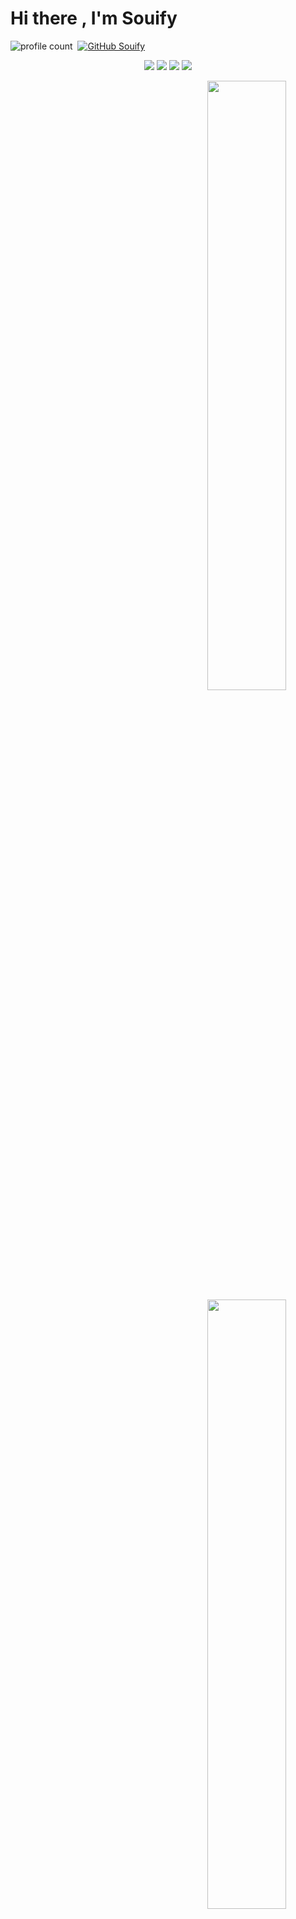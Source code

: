 # Hi there , I'm Souify
![profile count](https://komarev.com/ghpvc/?username=Souify&color=dc143c)&nbsp;
[![GitHub Souify](https://img.shields.io/github/followers/Souify?label=follow&style=social)](https://github.com/Souify)&nbsp;
<p align="center">
   <a href="https://discord.com/users/1010798654979833959" target"blank_"><img src="https://img.shields.io/badge/Souify%20-111111.svg?&style=for-the-badge&logo=discord&logoColor=white"></a>
   <a href="https://instagram.com/souify_" target"blank_"><img src="https://img.shields.io/badge/souify_%20-111111.svg?&style=for-the-badge&logo=instagram&logoColor=white"></a>
   <a href="https://sptfy.com/Souify" target"blank_"><img src="https://img.shields.io/badge/Souify%20-111111.svg?&style=for-the-badge&logo=spotify&logoColor=white"></a>
   <a href="https://github.com/Souifyd" target"blank_"><img src="https://img.shields.io/badge/Souify%20-111111.svg?&style=for-the-badge&logo=github&logoColor=white"></a>
</p>



<p align="center">
    <img width="50%" align="right" src="https://github-readme-stats.vercel.app/api?username=Souify&show_icons=true&hide_title=true&theme=radical&text_color=FF9DD9&count_private=true&include_all_commits=true">
    <img width="50%" align="right" src="https://github-readme-stats.vercel.app/api/top-langs/?username=Souify&layout=compact&text_color=FF9DD9&title_color=FF9DD9&bg_color=141321&count_private=true&include_all_commits=true&langs_count=10&hide_title=true">
    <img width="75%" src="https://github-readme-stats.vercel.app/api/top-langs/?username=Souify&layout=compact&text_color=FF9DD9&title_color=FF9DD9&bg_color=141321&count_private=true&include_all_commits=true&langs_count=10&hide_title=true">
</p>

<p align="center">
  
    <img width="100%" src="https://raw.githubusercontent.com/Souify/Souify/output/github-contribution-grid-snake-dark.svg" />     
</p>

